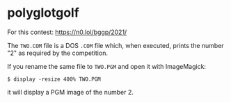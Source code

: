 # polyglotgolf

For this contest: https://n0.lol/bggp/2021/

The `TWO.COM` file is a DOS `.COM` file which, when executed, prints the number "2" as required by the competition.

If you rename the same file to `TWO.PGM` and open it with ImageMagick:

    $ display -resize 400% TWO.PGM
    
it will display a PGM image of the number 2.

